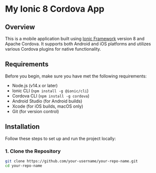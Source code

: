 # My Ionic 8 Cordova App

## Overview
This is a mobile application built using [Ionic Framework](https://ionicframework.com/) version 8 and Apache Cordova. It supports both Android and iOS platforms and utilizes various Cordova plugins for native functionality.

## Requirements

Before you begin, make sure you have met the following requirements:

- Node.js (v14.x or later)
- Ionic CLI (`npm install -g @ionic/cli`)
- Cordova CLI (`npm install -g cordova`)
- Android Studio (for Android builds)
- Xcode (for iOS builds, macOS only)
- Git (for version control)

## Installation

Follow these steps to set up and run the project locally:

### 1. Clone the Repository

```bash
git clone https://github.com/your-username/your-repo-name.git
cd your-repo-name
